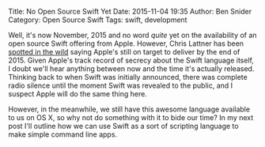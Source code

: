 Title: No Open Source Swift Yet
Date: 2015-11-04 19:35
Author: Ben Snider
Category: Open Source Swift
Tags: swift, development

Well, it's now November, 2015 and no word *quite* yet on the availability of an open source Swift offering from Apple. However, Chris Lattner has been [spotted in the wild](https://www.reddit.com/r/swift/comments/3kbjjn/so_swift_isnt_open_source_yet_then/cuwwub2?) saying Apple's still on target to deliver by the end of 2015. Given Apple's track record of secrecy about the Swift language itself, I doubt we'll hear anything between now and the time it's actually released. Thinking back to when Swift was initially announced, there was complete radio silence until the moment Swift was revealed to the public, and I suspect Apple will do the same thing here.

However, in the meanwhile, we still have this awesome language available to us on OS X, so why not do something with it to bide our time? In my next post I'll outline how we can use Swift as a sort of scripting language to make simple command line apps.
